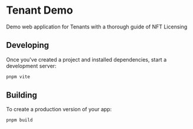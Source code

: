 # Tenant Demo

Demo web application for Tenants with a thorough guide of NFT Licensing

## Developing

Once you've created a project and installed dependencies, start a development server:

```bash
pnpm vite
```

## Building

To create a production version of your app:

```bash
pnpm build
```
